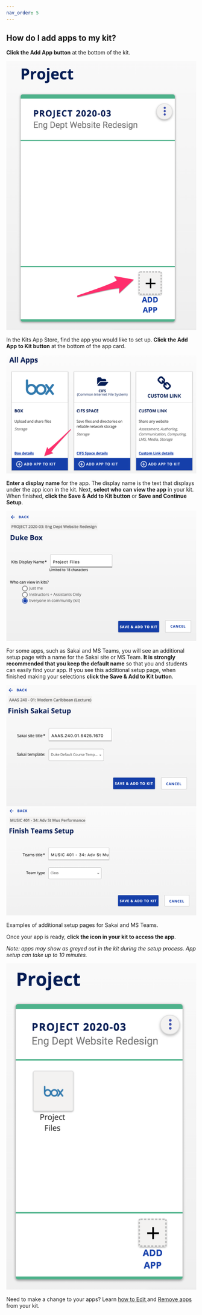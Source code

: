 ```yaml
---
nav_order: 5
---
```


## How do I add apps to my kit?

**Click the Add App button** at the bottom of the kit.

![image alt text](images/image_12.png)

In the Kits App Store, find the app you would like to set up.  **Click the Add App to Kit button** at the bottom of the app card.

![image alt text](images/image_13.png)

**Enter a display name** for the app.  The display name is the text that displays under the app icon in the kit.  Next, **select who can view the app** in your kit. When finished, **click the Save & Add to Kit button** or **Save and Continue Setup**.

![image alt text](images/image_14.png)

For some apps, such as Sakai and MS Teams, you will see an additional setup page with a name for the Sakai site or MS Team.  **It is strongly recommended that you keep the default name** so that you and students can easily find your app. If you see this additional setup page, when finished making your selections **click the Save & Add to Kit button**.

![image alt text](images/image_15.png)![image alt text](images/image_16.png)

Examples of additional setup pages for Sakai and MS Teams.

Once your app is ready, **click the icon in your kit to access the app**.

*Note: apps may show as greyed out in the kit during the setup process.  App setup can take up to 10 minutes.*

![image alt text](images/image_17.png)

Need to make a change to your apps?  Learn [how to Edit ](/how-do-i-edit-apps-in-my-kit.md)and [Remove apps](/how-do-i-remove-apps-from-my-kit.md) from your kit.

